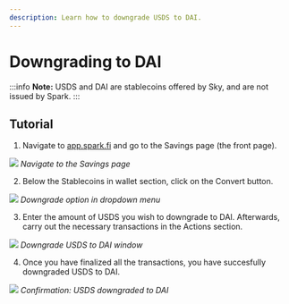 ```yaml
---
description: Learn how to downgrade USDS to DAI.
---
```


# Downgrading to DAI

:::info
**Note:** USDS and DAI are stablecoins offered by Sky, and are not issued by Spark.
:::

## Tutorial

1. Navigate to [app.spark.fi](http://app.spark.fi) and go to the Savings page (the front page).

![](/assets/savings-nav.png)
*Navigate to the Savings page*

2. Below the Stablecoins in wallet section, click on the Convert button.

![](/assets/upgrade-8.png)
*Downgrade option in dropdown menu*

3. Enter the amount of USDS you wish to downgrade to DAI. Afterwards, carry out the necessary transactions in the Actions section.

![](/assets/upgrade-9.png)
*Downgrade USDS to DAI window*

4. Once you have finalized all the transactions, you have succesfully downgraded USDS to DAI.

![](/assets/upgrade-10.png)
*Confirmation: USDS downgraded to DAI*
